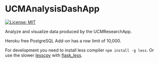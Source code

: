 # UCMAnalysisDashApp
 [![License: MIT](https://img.shields.io/badge/License-MIT-yellow.svg)](https://opensource.org/licenses/MIT)


Analyze and visualize data produced by the UCMResearchApp.


 Heroku free PostgreSQL Add-on has a row limit of 10,000. 
 
 For development you need to install less compiler `npm install -g less`.
 Or use the slower [lesscpy](https://github.com/lesscpy/lesscpy) with [flask_less](https://github.com/mrf345/flask_less/). 
